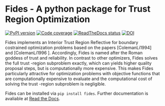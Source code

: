 # Fides - A python package for Trust Region Optimization

<a href="https://badge.fury.io/py/fides">
  <img src="https://badge.fury.io/py/fides.svg" alt="PyPI version"></a>
<a href="https://codecov.io/gh/fides-dev/fides">
  <img src="https://codecov.io/gh/fides-dev/fides/branch/master/graph/badge.svg" alt="Code coverage"></a>
<a href="https://fides-optimizer.readthedocs.io/en/latest/?badge=latest">
 <img src="https://readthedocs.org/projects/fides-optimizer/badge/?version=latest" alt="ReadTheDocs status"></a>
<a href="https://zenodo.org/badge/latestdoi/312057973">
 <img src="https://zenodo.org/badge/312057973.svg" alt="DOI"></a>

Fides implements an Interior Trust Region Reflective for boundary costrained
optimization problems based on the papers [ColemanLi1994] and [ColemanLi1996
]. Accordingly, Fides is named after the Roman goddess of trust and
reliability. In contrast to other optimizers, Fides solves the full trust
-region subproblem exactly, which can yields higher quality proposal steps, but
is computationally more expensive. This makes Fides particularly attractive
for optimization problems with objective functions that are computationally
expensive to evaluate and the computational cost of solving the trust
 -region subproblem is negligible.

Fides can be installed via `pip install fides`. Further documentation is
 avaliable at [Read the Docs](fides-optimizer.readthedocs.io).

